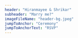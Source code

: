 ```yaml
---
header: "Hiranmayee & Shrikar"
subheader: "Marry me?"
imageFileName: "header-bg.jpeg"
jumpToAnchor: "Ceremony"
jumpToAnchorText: "RSVP"
---
```

